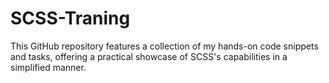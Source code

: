 # SCSS-Traning
This GitHub repository features a collection of my hands-on code snippets and tasks, offering a practical showcase of SCSS's capabilities in a simplified manner.
